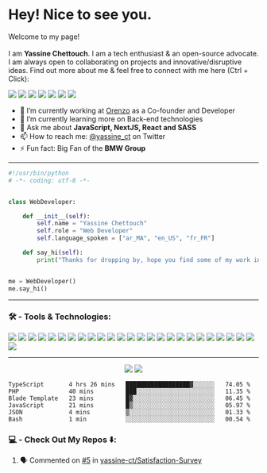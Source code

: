 # Hey! Nice to see you.

Welcome to my page! <br/>  
I am **Yassine Chettouch**. I am a tech enthusiast & an open-source advocate. I am always open to collaborating on projects and innovative/disruptive ideas. Find out more about me & feel free to connect with me here (Ctrl + Click):
<p align='left'>
    <a href='https://twitter.com/Yassine_ct' target="_blank"><img src='https://img.shields.io/badge/Twitter-1DA1F2?style=for-the-badge&logo=twitter&logoColor=white'></a>
    <a href='mailto:yassine_ct@pm.me' target="_blank"><img src='https://img.shields.io/badge/ProtonMail-8B89CC?style=for-the-badge&logo=protonmail&logoColor=white'/></a>
    <a href='https://www.facebook.com/yassine.cth/' target="_blank"><img src='https://img.shields.io/badge/Facebook-1877F2?style=for-the-badge&logo=facebook&logoColor=white'/></a>
    <a href='https://www.instagram.com/yassine_ct' target="_blank"><img src='https://img.shields.io/badge/Instagram-E4405F?style=for-the-badge&logo=instagram&logoColor=white'/></a>
    <a href='https://www.linkedin.com/in/yassinechettouch/' target="_blank"><img src='https://img.shields.io/badge/LinkedIn-0077B5?style=for-the-badge&logo=linkedin&logoColor=white'/></a>
    <a href='https://www.t.me/yassine_ct' target="_blank"><img src='https://img.shields.io/badge/Telegram-2CA5E0?style=for-the-badge&logo=telegram&logoColor=white'/></a>
    <a href='https://www.behance.net/yassine_ct' target="_blank"><img src='https://img.shields.io/badge/Behance-0054F7?style=for-the-badge&logo=behance&logoColor=white'/></a>
</p>

- 🔭 I’m currently working at [Orenzo](https://orenzo.vercel.app) as a Co-founder and Developer
- 🌱 I’m currently learning more on Back-end technologies
- 💬 Ask me about **JavaScript, NextJS, React and SASS**
- 📫 How to reach me: [@yassine_ct](https://twitter.com/yassine_ct) on Twitter
- ⚡ Fun fact: Big Fan of the **BMW Group**

---
```python
#!/usr/bin/python
# -*- coding: utf-8 -*-


class WebDeveloper:

    def __init__(self):
        self.name = "Yassine Chettouch"
        self.role = "Web Developer"
        self.language_spoken = ["ar_MA", "en_US", "fr_FR"]

    def say_hi(self):
        print("Thanks for dropping by, hope you find some of my work interesting.")


me = WebDeveloper()
me.say_hi()
```
---
### 🛠 - Tools & Technologies:

![](https://img.shields.io/badge/mac%20os-000000?style=for-the-badge&logo=apple&logoColor=white)
![](https://img.shields.io/badge/Windows-0078D6?style=for-the-badge&logo=windows&logoColor=white)
![](https://img.shields.io/badge/Notion-000000?style=for-the-badge&logo=notion&logoColor=white)
![](https://img.shields.io/badge/Python-FFD43B?style=for-the-badge&logo=python&logoColor=blue)
![](https://img.shields.io/badge/PHP-777BB4?style=for-the-badge&logo=php&logoColor=white)
![](https://img.shields.io/badge/GIT-E44C30?style=for-the-badge&logo=git&logoColor=white)
![](https://img.shields.io/badge/json-5E5C5C?style=for-the-badge&logo=json&logoColor=white)
![](https://img.shields.io/badge/JavaScript-323330?style=for-the-badge&logo=javascript&logoColor=F7DF1E)
![](https://img.shields.io/badge/HTML5-E34F26?style=for-the-badge&logo=html5&logoColor=white)
![](https://img.shields.io/badge/CSS3-1572B6?style=for-the-badge&logo=css3&logoColor=white)
![](https://img.shields.io/badge/Visual_Studio-5C2D91?style=for-the-badge&logo=visual%20studio&logoColor=white)
![](https://img.shields.io/badge/Google_chrome-4285F4?style=for-the-badge&logo=Google-chrome&logoColor=white)
![](https://img.shields.io/badge/Safari-FF1B2D?style=for-the-badge&logo=Safari&logoColor=white)
![](https://img.shields.io/badge/PyCharm-000000.svg?&style=for-the-badge&logo=PyCharm&logoColor=white)
![](https://img.shields.io/badge/React-20232A?style=for-the-badge&logo=react&logoColor=61DAFB)
![](https://img.shields.io/badge/npm-CB3837?style=for-the-badge&logo=npm&logoColor=white)
![](https://img.shields.io/badge/jQuery-0769AD?style=for-the-badge&logo=jquery&logoColor=white)
![](https://img.shields.io/badge/firebase-ffca28?style=for-the-badge&logo=firebase&logoColor=black)
![](https://img.shields.io/badge/Bootstrap-563D7C?style=for-the-badge&logo=bootstrap&logoColor=white)
![](https://img.shields.io/badge/Babel-F9DC3E?style=for-the-badge&logo=babel&logoColor=white)
![](https://img.shields.io/badge/pypi-3775A9?style=for-the-badge&logo=pypi&logoColor=white)
![](https://img.shields.io/badge/React_Router-CA4245?style=for-the-badge&logo=react-router&logoColor=white)
![](https://img.shields.io/badge/Sass-CC6699?style=for-the-badge&logo=sass&logoColor=white)
![](https://img.shields.io/badge/ThreeJs-black?style=for-the-badge&logo=three.js&logoColor=white)
![](https://img.shields.io/badge/Vite-B73BFE?style=for-the-badge&logo=vite&logoColor=FFD62E)
![](https://img.shields.io/badge/Xampp-F37623?style=for-the-badge&logo=xampp&logoColor=white)

---
<p align="center">
    <img src="https://github-readme-stats-beta-seven-64.vercel.app/api?username=yassine-ct&count_private=true&show_icons=true&custom_title=Yassine's%20Github%20Stats:&theme=tokyonight&border_radius=5&hide_border=true&include_all_commits=false"/>
    <img src="https://github-readme-streak-stats.herokuapp.com?user=yassine-ct&theme=highcontrast&border_radius=5&hide_border=true&date_format=M%20j%5B%2C%20Y%5D"/>
</p>

<!--START_SECTION:waka-->

```text
TypeScript       4 hrs 26 mins   ██████████████████▓░░░░░░   74.05 %
PHP              40 mins         ███░░░░░░░░░░░░░░░░░░░░░░   11.35 %
Blade Template   23 mins         █▓░░░░░░░░░░░░░░░░░░░░░░░   06.45 %
JavaScript       21 mins         █▒░░░░░░░░░░░░░░░░░░░░░░░   05.97 %
JSON             4 mins          ▒░░░░░░░░░░░░░░░░░░░░░░░░   01.33 %
Bash             1 min           ░░░░░░░░░░░░░░░░░░░░░░░░░   00.54 %
```

<!--END_SECTION:waka-->




### 💻 - Check Out My Repos ⬇️:
<!--START_SECTION:activity-->
1. 🗣 Commented on [#5](https://github.com/yassine-ct/Satisfaction-Survey/issues/5) in [yassine-ct/Satisfaction-Survey](https://github.com/yassine-ct/Satisfaction-Survey)
<!--END_SECTION:activity-->


